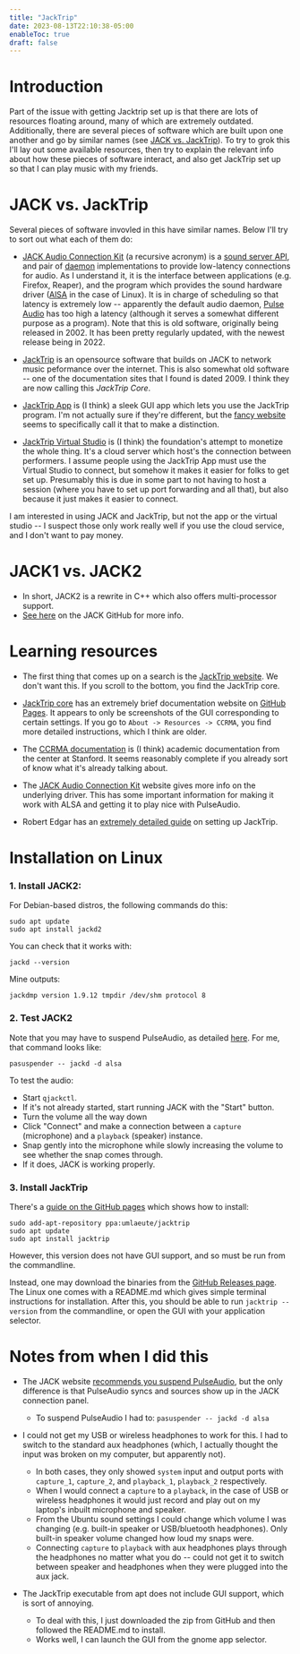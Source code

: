 ```yaml
---
title: "JackTrip"
date: 2023-08-13T22:10:38-05:00
enableToc: true
draft: false
---
```


# Introduction

Part of the issue with getting Jacktrip set up is that there are lots of resources floating around, many of which are extremely outdated.
Additionally, there are several pieces of software which are built upon one another and go by similar names (see <a href="#jack-vs-jacktrip">JACK vs. JackTrip</a>).
To try to grok this I'll lay out some available resources, then try to explain the relevant info about how these pieces of software interact, and also get JackTrip set up so that I can play music with my friends.

# JACK vs. JackTrip

Several pieces of software invovled in this have similar names.
Below I'll try to sort out what each of them do:

- [JACK Audio Connection Kit](https://www.wikiwand.com/en/JACK_Audio_Connection_Kit) (a recursive acronym) is a [sound server API](https://www.wikiwand.com/en/Sound_server), and pair of [daemon](https://www.wikiwand.com/en/Daemon_(computing)) implementations to provide low-latency connections for audio.
As I understand it, it is the interface between applications (e.g. Firefox, Reaper), and the program which provides the sound hardware driver ([AlSA](https://www.wikiwand.com/en/ALSA_(Linux)) in the case of Linux).
It is in charge of scheduling so that latency is extremely low -- apparently the default audio daemon, [Pulse Audio](https://www.wikiwand.com/en/PulseAudio) has too high a latency (although it serves a somewhat different purpose as a program).
Note that this is old software, originally being released in 2002.
It has been pretty regularly updated, with the newest release being in 2022.

- [JackTrip](https://github.com/jacktrip/jacktrip) is an opensource software that builds on JACK to network music peformance over the internet. 
This is also somewhat old software -- one of the documentation sites that I found is dated 2009.
I think they are now calling this *JackTrip Core*.

- [JackTrip App](https://www.jacktrip.com/jacktrip-app) is (I think) a sleek GUI app which lets you use the JackTrip program. I'm not actually sure if they're different, but the [fancy website](https://www.jacktrip.com/) seems to specifically call it that to make a distinction.

- [JackTrip Virtual Studio](https://www.jacktrip.com/product) is (I think) the foundation's attempt to monetize the whole thing.
It's a cloud server which host's the connection between performers.
I assume people using the JackTrip App must use the Virtual Studio to connect, but somehow it makes it easier for folks to get set up.
Presumably this is due in some part to not having to host a session (where you have to set up port forwarding and all that), but also because it just makes it easier to connect.

I am interested in using JACK and JackTrip, but not the app or the virtual studio -- I suspect those only work really well if you use the cloud service, and I don't want to pay money.

# JACK1 vs. JACK2

- In short, JACK2 is a rewrite in C++ which also offers multi-processor support.
- [See here](https://github.com/jackaudio/jackaudio.github.com/wiki/Differences-between-jack1-and-jack2) on the JACK GitHub for more info.

# Learning resources

- The first thing that comes up on a search is the [JackTrip website](https://www.jacktrip.com/). 
We don't want this.
If you scroll to the bottom, you find the JackTrip core.

- [JackTrip core](https://jacktrip.github.io/jacktrip/) has an extremely brief documentation website on [GitHub Pages](https://pages.github.com/).
It appears to only be screenshots of the GUI corresponding to certain settings.
If you go to `About -> Resources -> CCRMA`, you find more detailed instructions, which I think are older.

- The [CCRMA documentation](https://ccrma.stanford.edu/docs/common/IETF.html) is (I think) academic documentation from the center at Stanford.
It seems reasonably complete if you already sort of know what it's already talking about.

- The [JACK Audio Connection Kit](https://jackaudio.org/) website gives more info on the underlying driver.
This has some important information for making it work with ALSA and getting it to play nice with PulseAudio.

- Robert Edgar has an [extremely detailed guide](https://www.robertedgar.com/themencode-pdf-viewer-sc/?tnc_pvfw=ZmlsZT1odHRwczovL3d3dy5yb2JlcnRlZGdhci5jb20vQXJ0aWNsZXMvSkFDS1RSSVBfTUFDX0RPXzgtNC0yMDIwLXMucGRmJnNldHRpbmdzPTExMTExMDExMTExMTExMTExMDAmbGFuZz1lbi1VUw==#page=&zoom=auto&pagemode=none) on setting up JackTrip.

# Installation on Linux

### 1. Install JACK2:

For Debian-based distros, the following commands do this:
```
sudo apt update
sudo apt install jackd2
```
You can check that it works with:
```
jackd --version
```
Mine outputs:
```
jackdmp version 1.9.12 tmpdir /dev/shm protocol 8
```

### 2. Test JACK2

Note that you may have to suspend PulseAudio, as detailed [here](https://jackaudio.org/faq/pulseaudio_and_jack.html).
For me, that command looks like:
```
pasuspender -- jackd -d alsa
```
To test the audio:
- Start `qjackctl`.
- If it's not already started, start running JACK with the "Start" button. 
- Turn the volume all the way down
- Click "Connect" and make a connection between a `capture` (microphone) and a `playback` (speaker) instance.
- Snap gently into the microphone while slowly increasing the volume to see whether the snap comes through.
- If it does, JACK is working properly.

### 3. Install JackTrip

There's a [guide on the GitHub pages](https://jacktrip.github.io/jacktrip/Install/) which shows how to install:
```
sudo add-apt-repository ppa:umlaeute/jacktrip
sudo apt update
sudo apt install jacktrip
```
However, this version does not have GUI support, and so must be run from the commandline.

Instead, one may download the binaries from the [GitHub Releases page](https://github.com/jacktrip/jacktrip/releases).
The Linux one comes with a README.md which gives simple terminal instructions for installation.
After this, you should be able to run `jacktrip --version` from the commandline, or open the GUI with your application selector.

# Notes from when I did this

- The JACK website [recommends you suspend PulseAudio](https://jackaudio.org/faq/pulseaudio_and_jack.html), but the only difference is that PulseAudio syncs and sources show up in the JACK connection panel.
    - To suspend PulseAudio I had to: `pasuspender -- jackd -d alsa`
- I could not get my USB or wireless headphones to work for this.
I had to switch to the standard aux headphones (which, I actually thought the input was broken on my computer, but apparently not).
    - In both cases, they only showed `system` input and output ports with `capture_1`, `capture_2`, and `playback_1`, `playback_2` respectively.
    - When I would connect a `capture` to a `playback`, in the case of USB or wireless headphones it would just record and play out on my laptop's inbuilt microphone and speaker.
    - From the Ubuntu sound settings I could change which volume I was changing (e.g. built-in speaker or USB/bluetooth headphones). 
    Only built-in speaker volume changed how loud my snaps were.
    - Connecting `capture` to `playback` with aux headphones plays through the headphones no matter what you do -- could not get it to switch between speaker and headphones when they were plugged into the aux jack.

- The JackTrip executable from apt does not include GUI support, which is sort of annoying.
    - To deal with this, I just downloaded the zip from GitHub and then followed the README.md to install. 
    - Works well, I can launch the GUI from the gnome app selector.
